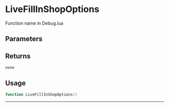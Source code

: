 # LiveFillInShopOptions
Function name in Debug.lua
## Parameters

## Returns
`none`
## Usage
```lua
function LiveFillInShopOptions()
```
---
